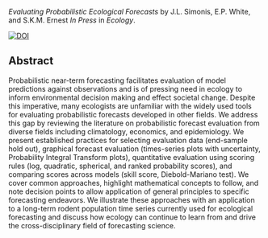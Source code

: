 *Evaluating Probabilistic Ecological Forecasts* by J.L. Simonis, E.P. White, and S.K.M. Ernest *In Press* in *Ecology*.

[![DOI](https://zenodo.org/badge/DOI/10.5281/zenodo.4660608.svg)](https://doi.org/10.5281/zenodo.4660608)

## Abstract 

Probabilistic near-term forecasting facilitates evaluation of model predictions against observations and is of pressing need in ecology to inform environmental decision making and effect societal change. Despite this imperative, many ecologists are unfamiliar with the widely used tools for evaluating probabilistic forecasts developed in other fields. We address this gap by reviewing the literature on probabilistic forecast evaluation from diverse fields including climatology, economics, and epidemiology. We present established practices for selecting evaluation data (end-sample hold out), graphical forecast evaluation (times-series plots with uncertainty, Probability Integral Transform plots), quantitative evaluation using scoring rules (log, quadratic, spherical, and ranked probability scores), and comparing scores across models (skill score, Diebold-Mariano test). We cover common approaches, highlight mathematical concepts to follow, and note decision points to allow application of general principles to specific forecasting endeavors. We illustrate these approaches with an application to a long-term rodent population time series currently used for ecological forecasting and discuss how ecology can continue to learn from and drive the cross-disciplinary field of forecasting science.
